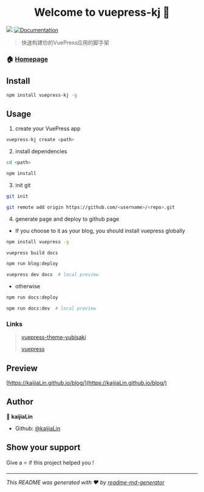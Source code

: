 <h1 align="center">Welcome to vuepress-kj 👋</h1>
<p>
  <img src="https://img.shields.io/badge/version-1.0.0-blue.svg?cacheSeconds=2592000" />
  <a href="https://github.com/kaijiaLin/vuepress-kj">
    <img alt="Documentation" src="https://img.shields.io/badge/documentation-yes-brightgreen.svg" target="_blank" />
  </a>
</p>

> 快速构建你的VuePress应用的脚手架

### 🏠 [Homepage](https://github.com/kaijiaLin/vuepress-kj)

## Install

```sh
npm install vuepress-kj -g
```

## Usage

1. create your VuePress app

```sh
vuepress-kj create <path>
```

2. install dependencies

```sh
cd <path>

npm install
```

3. init git

```sh
git init

git remote add origin https://github.com/<username>/<repo>.git
```

4. generate page and deploy to github page

- If you choose to it as your blog, you should install vuepress globally

```sh
npm install vuepress -g

vuepress build docs

npm run blog:deploy

vuepress dev docs  # local preview
```

- otherwise

```sh
npm run docs:deploy

npm run docs:dev  # local preview
```



### Links

>  [vuepress-theme-yubisaki](https://wuwaki.me/yubisaki/next.html) 
>
> [vuepress](https://vuepress.vuejs.org/zh/guide/basic-config.html#%E9%85%8D%E7%BD%AE%E6%96%87%E4%BB%B6)



## Preview

[https://kaijiaLin.github.io/blog/](https://kaijiaLin.github.io/blog/)



## Author

👤 **kaijiaLin**

* Github: [@kaijiaLin](https://github.com/kaijiaLin)



## Show your support

Give a ⭐️ if this project helped you !

***
_This README was generated with ❤️ by [readme-md-generator](https://github.com/kefranabg/readme-md-generator)_